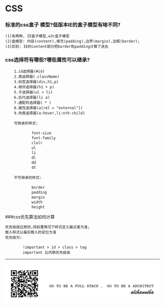 # CSS

### 标准的css盒子 模型?低版本IE的盒子模型有啥不同?

	(1)有两种, IE盒子模型,w3c盒子模型
	(2)盒模型: 内容(content),填充(padding),边界(margin),边框(border);
	(3)区别: IE的content部分把border和padding计算了进去
	
### css选择符有哪些?哪些属性可以继承?
	
		1.id选择器(#id)
		2.类选择器(.className)
		3.标签选择器(div,h1,p)
		4.相邻选择器(h1 + p)
		5.子选择器(ul > li)
		6.后代选择器(li a)
		7.通配符选择器( * )
		8.属性选择器(a[rel = "external"])
		9.伪类选择器(a:hover,li:nth-child)
		
		可继承的样式: 
				
				font-size
				font-family
				clolr
				ul
				li
				dl
				dd
				dt
		
		不可继承的样式:
		
				border
				padding
				margin
				width
				height

###css优先算法如何计算

	优先级就近原则,同权重情况下样式定义最近者为准;
	载入样式以最后载入的定位为准
	优先级为:
			
			!important > id > class > tag
			important 比内联优先级高					
				
				
	
	




---
![](alihanniba.png)